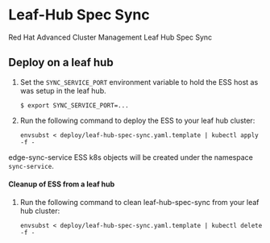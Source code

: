 [comment]: # ( Copyright Contributors to the Open Cluster Management project )

# Leaf-Hub Spec Sync
Red Hat Advanced Cluster Management Leaf Hub Spec Sync  

## Deploy on a leaf hub

1.  Set the `SYNC_SERVICE_PORT` environment variable to hold the ESS host as was setup in the leaf hub.
    ```
    $ export SYNC_SERVICE_PORT=...
    ```
    
1.  Run the following command to deploy the ESS to your leaf hub cluster:  
    ```
    envsubst < deploy/leaf-hub-spec-sync.yaml.template | kubectl apply -f -
    ```
    
edge-sync-service ESS k8s objects will be created under the namespace `sync-service`.
    
#### Cleanup of ESS from a leaf hub
    
1.  Run the following command to clean leaf-hub-spec-sync from your leaf hub cluster:  
    ```
    envsubst < deploy/leaf-hub-spec-sync.yaml.template | kubectl delete -f -
    ```

